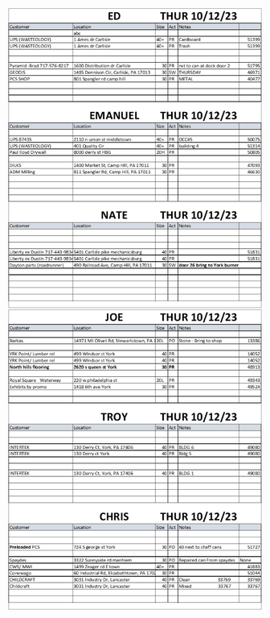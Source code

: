 <body>
    <img src="./images/Page1Image.jpg" alt="Image 1">
    <img src="./images/Page2Image.jpg" alt="Image 2">    
</body>
